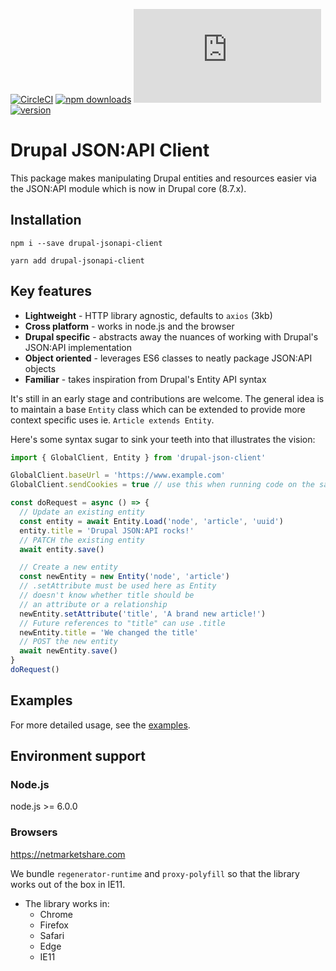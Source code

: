 [![CircleCI](https://circleci.com/gh/Auspicus/drupal-jsonapi-client/tree/3.x.svg?style=svg)](https://circleci.com/gh/Auspicus/drupal-jsonapi-client/tree/3.x)
[![npm downloads](https://img.shields.io/npm/dt/drupal-jsonapi-client.svg?maxAge=2592000)](http://npmjs.com/package/drupal-jsonapi-client)
[![gzip size](http://img.badgesize.io/https://unpkg.com/drupal-jsonapi-client@3.0.0/lib/Browser.min.js)]()
[![version](https://img.shields.io/npm/v/drupal-jsonapi-client.svg)]()

# Drupal JSON:API Client

This package makes manipulating Drupal entities and resources easier via the JSON:API module which is now in Drupal core (8.7.x).

## Installation
```
npm i --save drupal-jsonapi-client
```

```
yarn add drupal-jsonapi-client
```

## Key features
- **Lightweight** - HTTP library agnostic, defaults to `axios` (3kb)
- **Cross platform** - works in node.js and the browser
- **Drupal specific** - abstracts away the nuances of working with Drupal's JSON:API implementation
- **Object oriented** - leverages ES6 classes to neatly package JSON:API objects
- **Familiar** - takes inspiration from Drupal's Entity API syntax

It's still in an early stage and contributions are welcome. The general idea is to maintain a base `Entity` class which can be extended to provide more context specific uses ie. `Article extends Entity`.

Here's some syntax sugar to sink your teeth into that illustrates the vision:

```js
import { GlobalClient, Entity } from 'drupal-json-client'

GlobalClient.baseUrl = 'https://www.example.com'
GlobalClient.sendCookies = true // use this when running code on the same origin as Drupal

const doRequest = async () => {
  // Update an existing entity
  const entity = await Entity.Load('node', 'article', 'uuid')
  entity.title = 'Drupal JSON:API rocks!'
  // PATCH the existing entity
  await entity.save()

  // Create a new entity
  const newEntity = new Entity('node', 'article')
  // .setAttribute must be used here as Entity
  // doesn't know whether title should be
  // an attribute or a relationship
  newEntity.setAttribute('title', 'A brand new article!')
  // Future references to "title" can use .title
  newEntity.title = 'We changed the title'
  // POST the new entity
  await newEntity.save()
}
doRequest()
```

## Examples

For more detailed usage, see the [examples](https://github.com/Auspicus/drupal-jsonapi-client/tree/3.x/examples).

## Environment support

### Node.js

node.js >= 6.0.0

### Browsers

https://netmarketshare.com

We bundle `regenerator-runtime` and `proxy-polyfill` so that the library works out of the box in IE11.

- The library works in:
  - Chrome
  - Firefox
  - Safari
  - Edge
  - IE11
